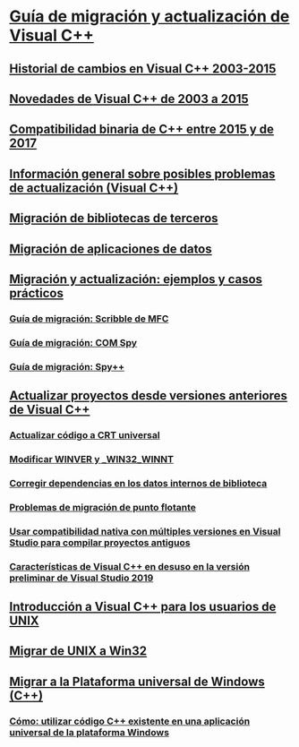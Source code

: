 # [Guía de migración y actualización de Visual C++](visual-cpp-porting-and-upgrading-guide.md)
## [Historial de cambios en Visual C++ 2003-2015](visual-cpp-change-history-2003-2015.md)
## [Novedades de Visual C++ de 2003 a 2015](visual-cpp-what-s-new-2003-through-2015.md)
## [Compatibilidad binaria de C++ entre 2015 y de 2017](binary-compat-2015-2017.md)
## [Información general sobre posibles problemas de actualización (Visual C++)](overview-of-potential-upgrade-issues-visual-cpp.md)
## [Migración de bibliotecas de terceros](porting-third-party-libraries.md)
## [Migración de aplicaciones de datos](../data/data-access-programming-mfc-atl.md)
## [Migración y actualización: ejemplos y casos prácticos](porting-and-upgrading-examples-and-case-studies.md)
### [Guía de migración: Scribble de MFC](porting-guide-mfc-scribble.md)
### [Guía de migración: COM Spy](porting-guide-com-spy.md)
### [Guía de migración: Spy++](porting-guide-spy-increment.md)
## [Actualizar proyectos desde versiones anteriores de Visual C++](upgrading-projects-from-earlier-versions-of-visual-cpp.md)
### [Actualizar código a CRT universal](upgrade-your-code-to-the-universal-crt.md)
### [Modificar WINVER y _WIN32_WINNT](modifying-winver-and-win32-winnt.md)
### [Corregir dependencias en los datos internos de biblioteca](fix-your-dependencies-on-library-internals.md)
### [Problemas de migración de punto flotante](floating-point-migration-issues.md)
### [Usar compatibilidad nativa con múltiples versiones en Visual Studio para compilar proyectos antiguos](use-native-multi-targeting.md)
### [Características de Visual C++ en desuso en la versión preliminar de Visual Studio 2019](features-deprecated-in-visual-studio.md)
## [Introducción a Visual C++ para los usuarios de UNIX](introduction-to-visual-cpp-for-unix-users.md)
## [Migrar de UNIX a Win32](porting-from-unix-to-win32.md)
## [Migrar a la Plataforma universal de Windows (C++)](porting-to-the-universal-windows-platform-cpp.md)
### [Cómo: utilizar código C++ existente en una aplicación universal de la plataforma Windows](how-to-use-existing-cpp-code-in-a-universal-windows-platform-app.md)
